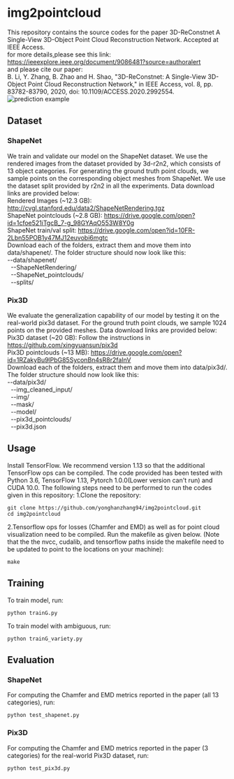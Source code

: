 # img2pointcloud
This repository contains the source codes for the paper 3D-ReConstnet A Single-View 3D-Object Point Cloud Reconstruction Network.
Accepted at IEEE Access. <br>
for more details,please see this link:<br>
https://ieeexplore.ieee.org/document/9086481?source=authoralert<br>
and please cite our paper:<br>
B. Li, Y. Zhang, B. Zhao and H. Shao, "3D-ReConstnet: A Single-View 3D-Object Point Cloud Reconstruction Network," in IEEE Access, vol. 8, pp. 83782-83790, 2020, doi: 10.1109/ACCESS.2020.2992554.<br>
![prediction example](https://github.com/yonghanzhang94/img2pointcloud/blob/master/figure3.png)
## Dataset
### ShapeNet
We train and validate our model on the ShapeNet dataset. We use the rendered images from the dataset provided by 3d-r2n2, which consists of 13 object categories. For generating the ground truth point clouds, we sample points on the corresponding object meshes from ShapeNet. We use the dataset split provided by r2n2 in all the experiments. Data download links are provided below: <br>
Rendered Images (~12.3 GB): http://cvgl.stanford.edu/data2/ShapeNetRendering.tgz <br>
ShapeNet pointclouds (~2.8 GB): https://drive.google.com/open?id=1cfoe521iTgcB_7-g_98GYAqO553W8Y0g <br>
ShapeNet train/val split: https://drive.google.com/open?id=10FR-2Lbn55POB1y47MJ12euvobi6mgtc <br>
Download each of the folders, extract them and move them into data/shapenet/.
The folder structure should now look like this:<br>
--data/shapenet/ <br>
&nbsp;&nbsp;--ShapeNetRendering/ <br>
&nbsp;&nbsp;--ShapeNet_pointclouds/ <br>
&nbsp;&nbsp;--splits/ <br>
### Pix3D
We evaluate the generalization capability of our model by testing it on the real-world pix3d dataset. For the ground truth point clouds, we sample 1024 points on the provided meshes. Data download links are provided below: <br>
Pix3D dataset (~20 GB): Follow the instructions in https://github.com/xingyuansun/pix3d <br>
Pix3D pointclouds (~13 MB): https://drive.google.com/open?id=1RZakyBu9lPbG85SyconBn4sR8r2faInV <br>
Download each of the folders, extract them and move them into data/pix3d/.
The folder structure should now look like this:<br>
--data/pix3d/ <br>
&nbsp;&nbsp;--img_cleaned_input/<br>
&nbsp;&nbsp;--img/ <br>
&nbsp;&nbsp;--mask/ <br>
&nbsp;&nbsp;--model/ <br>
&nbsp;&nbsp;--pix3d_pointclouds/ <br>
&nbsp;&nbsp;--pix3d.json <br>
## Usage
Install TensorFlow. We recommend version 1.13 so that the additional TensorFlow ops can be compiled. The code provided has been tested with Python 3.6, TensorFlow 1.13, Pytorch 1.0.0(Lower version can't run) and CUDA 10.0. The following steps need to be performed to run the codes given in this repository:
1.Clone the repository:
```shell
git clone https://github.com/yonghanzhang94/img2pointcloud.git
cd img2pointcloud
```
2.Tensorflow ops for losses (Chamfer and EMD) as well as for point cloud visualization need to be compiled. Run the makefile as given below. (Note that the the nvcc, cudalib, and tensorflow paths inside the makefile need to be updated to point to the locations on your machine):
```shell
make
```
## Training
To train model, run:
```shell
python trainG.py
```
To train model with ambiguous, run:
```shell
python trainG_variety.py
```
## Evaluation
### ShapeNet
For computing the Chamfer and EMD metrics reported in the paper (all 13 categories), run:
```shell
python test_shapenet.py
```
### Pix3D
For computing the Chamfer and EMD metrics reported in the paper (3 categories) for the real-world Pix3D dataset, run:
```shell
python test_pix3d.py
```
